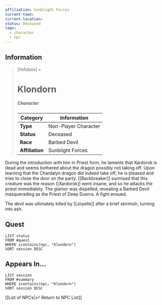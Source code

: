 ```yaml
---
affiliation: Sunblight Forces
current-town: 
current-location: 
status: Deceased
tags:
  - character
  - npc
---
```


## Information
> [!infobox] +
> # Klondorn
> ##### Character
> | Category | Information |
> | ---- | ---- |
> | **Type** | Non-Player Character |
> | **Status** | Deceased |
> | **Race** | Barbed Devil |
> | **Affiliation** | Sunblight Forces |

 During the introduction with him in Priest form, he laments that Xardorok is dead and seems bothered about the dragon possibly not taking off. Upon learning that the Chardalyn dragon did indeed take off, he is pleased and tries to close the door on the party. [[Backbreaker]] surmised that this creature was the reason [[Xardorok]] went insane, and so he attacks the priest immediately. The glamor was dispelled, revealing a Barbed Devil masquerading as the Priest of Deep Duerra. A fight ensued.

The devil was ultimately killed by [[Joyelle]] after a brief skirmish, turning into ash.

## Quest

```dataview
LIST status
FROM #quest 
WHERE icontains(npc, "Klondorn")
SORT session DESC
```

## Appears In...
```dataview
LIST session
FROM #summary
WHERE icontains(npc, "Klondorn")
SORT session DESC
```

[[List of NPCs|↩️ Return to NPC List]]